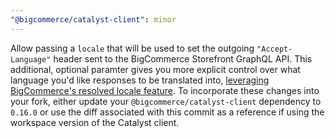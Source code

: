 ```yaml
---
"@bigcommerce/catalyst-client": minor
---
```


Allow passing a `locale` that will be used to set the outgoing `"Accept-Language"` header sent to the BigCommerce Storefront GraphQL API. This additional, optional paramter gives you more explicit control over what language you'd like responses to be translated into, [leveraging BigCommerce's resolved locale feature](https://developer.bigcommerce.com/docs/storefront/graphql/multi-language-support#returned-data). To incorporate these changes into your fork, either update your `@bigcommerce/catalyst-client` dependency to `0.16.0` or use the diff associated with this commit as a reference if using the workspace version of the Catalyst client.
